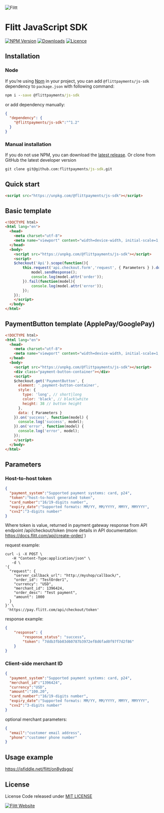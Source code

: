 ![Flitt](https://flitt.com/wp-content/uploads/2024/09/Group.svg)
# Flitt JavaScript SDK

[![NPM Version](https://img.shields.io/npm/v/flitt-js-sdk.svg)](https://www.npmjs.com/package/flitt-js-sdk)
[![Downloads](https://img.shields.io/npm/dt/flitt-js-sdk.svg)](https://www.npmjs.com/package/flitt-js-sdk)
[![Licence](https://img.shields.io/github/license/flittpayments/flitt-js-sdk.svg)](https://github.com/flittpayments/flitt-js-sdk)

## Installation

### Node

If you’re using [Npm](https://npmjs.com/) in your project, you can add `@flittpayments/js-sdk` dependency to `package.json`
with following command:

```cmd
npm i --save @flittpayments/js-sdk
```

or add dependency manually:

```json
{
  "dependency": {
    "@flittpayments/js-sdk":"^1.2"
  }
}
```
### Manual installation

If you do not use NPM, you can download the
[latest release](https://github.com/flittpayments/flitt-js-sdk/releases).
Or clone from GitHub the latest developer version
```cmd
git clone git@github.com:flittpayments/js-sdk.git
```


## Quick start

```html
<script src="https://unpkg.com/@flittpayments/js-sdk"></script>
```

## Basic template

```html
<!DOCTYPE html>
<html lang="en">
  <head>
    <meta charset="utf-8">
    <meta name="viewport" content="width=device-width, initial-scale=1, shrink-to-fit=no">
  </head>
  <body>
    <script src="https://unpkg.com/@flittpayments/js-sdk"></script>
    <script>
    $checkout('Api').scope(function(){
        this.request('api.checkout.form','request', { Parameters } ).done(function(model){
            model.sendResponse();
            console.log(model.attr('order'));
        }).fail(function(model){
            console.log(model.attr('error'));
        });
    });
    </script>
  </body>
</html>
```

## PaymentButton template (ApplePay/GooglePay)

```html
<!DOCTYPE html>
<html lang="en">
  <head>
    <meta charset="utf-8">
    <meta name="viewport" content="width=device-width, initial-scale=1, shrink-to-fit=no">
  </head>
  <body>
    <script src="https://unpkg.com/@flittpayments/js-sdk"></script>
    <div class="payment-button-container"></div>
    <script>
    $checkout.get('PaymentButton', {
      element: '.payment-button-container',
      style: {
        type: 'long', // short|long
        color: 'black', // black|white
        height: 38 // button height
      },
      data: { Parameters }
    }).on('success', function(model) {
      console.log('success', model);
    }).on('error', function(model) {
      console.log('error', model);
    });
    </script>
  </body>
</html>
```

## Parameters

### Host-to-host token

```json
{
  "payment_system":"Supported payment systems: card, p24",
  "token":"host-to-host generated token",
  "card_number":"16/19-digits number",
  "expiry_date":"Supported formats: MM/YY, MM/YYYY, MMYY, MMYYYY",
  "cvv2":"3-digits number"
}
```

Where token is value, returned in payment gateway response from API endpoint /api/checkout/token 
(more details in API documentation: https://docs.flitt.com/api/create-order/ )

request example:

```
curl -i -X POST \
   -H "Content-Type:application/json" \
   -d \
'{
  "request": {
    "server_callback_url": "http://myshop/callback/",
    "order_id": "TestOrder1",
    "currency": "USD",
    "merchant_id": 1396424,
    "order_desc": "Test payment",
    "amount": 1000
  }
}' \
 'https://pay.flitt.com/api/checkout/token'
```

response example:

```json
{
    "response": {
        "response_status": "success",
        "token": "7ddb3fbb03d60787b3972ef8d6fad0f97f7d2f86"
    }
}
```

### Client-side merchant ID

```json
{
  "payment_system":"Supported payment systems: card, p24",
  "merchant_id":"1396424",
  "currency":"USD",
  "amount":"100.20",
  "card_number":"16/19-digits number",
  "expiry_date":"Supported formats: MM/YY, MM/YYYY, MMYY, MMYYYY",
  "cvv2":"3-digits number"
}
```

optional merchant parameters:

```json
{
  "email":"customer email address",
  "phone":"customer phone number"
}
```
## Usage example

https://jsfiddle.net/flitt/on8ydsgq/

## License

License
Code released under [MIT LICENSE](https://github.com/flittpayments/flitt-js-sdk/blob/HEAD/LICENSE)

[![Flitt Website](https://img.shields.io/badge/flitt-payments-7087FC.svg)](https://flitt.com/)
